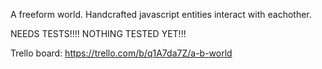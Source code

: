 A freeform world. Handcrafted javascript entities interact with eachother.

NEEDS TESTS!!!! NOTHING TESTED YET!!!

Trello board: https://trello.com/b/q1A7da7Z/a-b-world